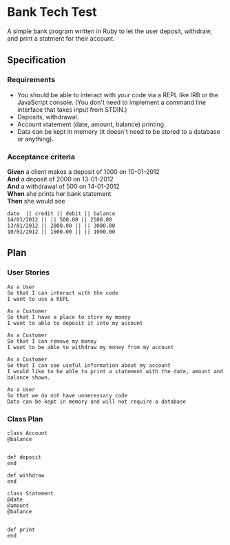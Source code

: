 # Bank Tech Test
 
A simple bank program written in Ruby to let the user deposit, withdraw, and print a statment for their account.
 
## Specification
 
### Requirements
 
- You should be able to interact with your code via a REPL like IRB or the JavaScript console. (You don't need to implement a command line interface that takes input from STDIN.)
- Deposits, withdrawal.
- Account statement (date, amount, balance) printing.
- Data can be kept in memory (it doesn't need to be stored to a database or anything).
 
### Acceptance criteria
 
**Given** a client makes a deposit of 1000 on 10-01-2012  
**And** a deposit of 2000 on 13-01-2012  
**And** a withdrawal of 500 on 14-01-2012  
**When** she prints her bank statement  
**Then** she would see
 
```
date  || credit || debit || balance
14/01/2012 || || 500.00 || 2500.00
13/01/2012 || 2000.00 || || 3000.00
10/01/2012 || 1000.00 || || 1000.00
```
 
## Plan
 
### User Stories
 
```
As a User
So that I can interact with the code
I want to use a REPL
```
 
```
As a Customer
So that I have a place to store my money
I want to able to deposit it into my account
```
 
```
As a Customer
So that I can remove my money
I want to be able to withdraw my money from my account
```
 
```
As a Customer
So that I can see useful information about my account
I would like to be able to print a statement with the date, amount and balance shown.
```
 
```
As a User
So that we do not have unnecessary code
Data can be kept in memory and will not require a database
```


### Class Plan


```
class Account
@balance


def deposit
end

def withdraw
end
```


```
class Statement
@date
@amount
@balance


def print
end




```